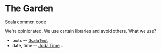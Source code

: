The Garden
==========

Scala common code

We're opinionated. We use certain libraries and avoid others. What we use?

* tests -- [ScalaTest](http://www.scalatest.org/)
* date, time -- [Joda Time](http://www.joda.org/joda-time/)
...
